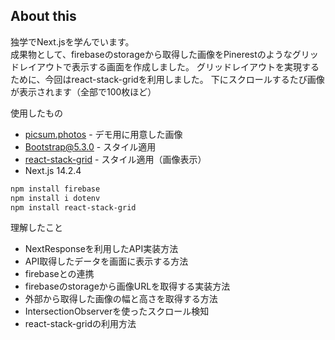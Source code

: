 ## About this

独学でNext.jsを学んでいます。  
成果物として、firebaseのstorageから取得した画像をPinerestのようなグリッドレイアウトで表示する画面を作成しました。 
グリッドレイアウトを実現するために、今回はreact-stack-gridを利用しました。 
下にスクロールするたび画像が表示されます（全部で100枚ほど）

使用したもの
- [picsum.photos](https://picsum.photos/) - デモ用に用意した画像
- [Bootstrap@5.3.0](https://getbootstrap.jp/)  - スタイル適用
- [react-stack-grid](https://www.npmjs.com/package/react-stack-grid)  - スタイル適用（画像表示）  
- Next.js 14.2.4

```bash
npm install firebase  
npm install i dotenv  
npm install react-stack-grid
```

理解したこと
- NextResponseを利用したAPI実装方法  
- API取得したデータを画面に表示する方法  
- firebaseとの連携
- firebaseのstorageから画像URLを取得する実装方法  
- 外部から取得した画像の幅と高さを取得する方法  
- IntersectionObserverを使ったスクロール検知  
- react-stack-gridの利用方法  